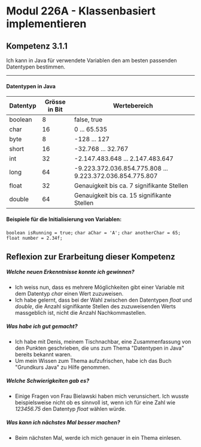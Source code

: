 # Modul 226A - Klassenbasiert implementieren
## Kompetenz 3.1.1
Ich kann in Java für verwendete Variablen den am besten passenden Datentypen bestimmen.

- - -
#### Datentypen in Java
| Datentyp | Grösse in Bit | Wertebereich |
|----------|---------------|--------------|
|boolean|8|false, true|
|char|16|0 ... 65.535|
|byte|8|-128 ... 127|
|short|16|-32.768 ... 32.767|
|int|32|-2.147.483.648 ... 2.147.483.647|
|long|64|-9.223.372.036.854.775.808 ... 9.223.372.036.854.775.807|
|float|32|Genauigkeit bis ca. 7 signifikante Stellen|
|double|64|Genauigkeit bis ca. 15 signifikante Stellen|

#### Beispiele für die Initialisierung von Variablen:

`boolean isRunning = true;`
`char aChar = 'A';`
`char anotherChar = 65;`
`float number = 2.34f;`

## Reflexion zur Erarbeitung dieser Kompetenz

##### Welche neuen Erkenntnisse konnte ich gewinnen?
- Ich weiss nun, dass es mehrere Möglichkeiten gibt einer Variable mit dem Datentyp *char* einen Wert zuzuweisen.
- Ich habe gelernt, dass bei der Wahl zwischen den Datentypen *float* und *double*, die Anzahl signifikante Stellen des zuzuweisenden Werts massgeblich ist, nicht die Anzahl Nachkommastellen.

##### Was habe ich gut gemacht?
- Ich habe mit Denis, meinem Tischnachbar, eine Zusammenfassung von den Punkten geschrieben, die uns zum Thema "Datentypen in Java" bereits bekannt waren.
- Um mein Wissen zum Thema aufzufrischen, habe ich das Buch "Grundkurs Java" zu Hilfe genommen.

##### Welche Schwierigkeiten gab es?
- Einige Fragen von Frau Bielawski haben mich verunsichert. Ich wusste beispielsweise nicht ob es sinnvoll ist, wenn ich für eine Zahl wie *123456.75* den Datentyp *float* wählen würde.

##### Was kann ich nächstes Mal besser machen?
- Beim nächsten Mal, werde ich mich genauer in ein Thema einlesen.
